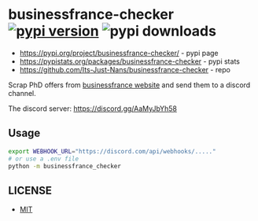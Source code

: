 # businessfrance-checker [![pypi version](https://img.shields.io/pypi/v/businessfrance-checker)](https://pypi.org/project/businessfrance-checker/) ![pypi downloads](https://img.shields.io/pypi/dm/businessfrance-checker)

- <https://pypi.org/project/businessfrance-checker/> - pypi page
- <https://pypistats.org/packages/businessfrance-checker> - pypi stats
- <https://github.com/Its-Just-Nans/businessfrance-checker> - repo

Scrap PhD offers from [businessfrance website](https://mon-vie-via.businessfrance.fr/) and send them to a discord channel.

The discord server: <https://discord.gg/AaMyJbYh58>

## Usage

```sh
export WEBHOOK_URL="https://discord.com/api/webhooks/....."
# or use a .env file
python -m businessfrance_checker
```

## LICENSE

- [MIT](LICENSE)
